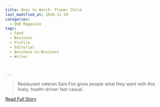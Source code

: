 ```yaml
---
title: Ones to Watch- Flower Child
last_modified_at: 2020-11-29
categories:
  - QSR Magazine
tags:
  - Food
  - Business
  - Profile
  - Editorial 
  - Business-to-Business
  - Writer



---
```


> Restaurant veteran Sam Fox gives people what they want with this lively, health-driven fast casual. 

<a href="http://www.ourdigitalmags.com/publication/?i=583668&ver=html5&p=41" target="_blank">Read Full Story</a>
